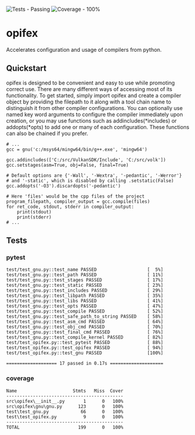![Tests - Passing](https://img.shields.io/static/v1?label=Tests&message=Passing&color=2ea44f&logo=github&logoColor=%23d8d8d8)
![Coverage - 100%](https://img.shields.io/static/v1?label=Coverage&message=100%&color=2ea44f&logo=pytest&logoColor=%23d8d8d8)
# opifex
Accelerates configuration and usage of compilers from python.

## Quickstart
opifex is designed to be convenient and easy to use while promoting correct use. There are many different ways of accessing most of its functionality. To get started, simply import opifex and create a compiler object by providing the filepath to it along with a tool chain name to distinguish it from other compiler configurations. You can optionally use named key word arguments to configure the compiler immediately upon creation, or you may use functions such as addincludes(*includes) or addopts(*opts) to add one or many of each configuration. These functions can also be chained if you prefer.
```
# ...
gcc = gnu('c:/msys64/mingw64/bin/g++.exe', 'mingw64')

gcc.addincludes(['C:/src/VulkanSDK/Include', 'C:/src/volk'])
gcc.setstages(asm=True, obj=False, final=True)

# Default options are {'-Wall', '-Wextra', '-pedantic', '-Werror'}
# and '-static', which is disabled by calling .setstatic(False)
gcc.addopts('-O3').discardopts('-pedantic')

# Here 'files' would be the cpp files of the project
program_filepath, compiler_output = gcc.compile(files)
for ret_code, stdout, stderr in compiler_output:
    print(stdout)
    print(stderr)
# ...
```

## Tests
### pytest
```
test/test_gnu.py::test_name PASSED                   [  5%]
test/test_gnu.py::test_path PASSED                   [ 11%]
test/test_gnu.py::test_stages PASSED                 [ 17%]
test/test_gnu.py::test_static PASSED                 [ 23%]
test/test_gnu.py::test_includes PASSED               [ 29%]
test/test_gnu.py::test_libpath PASSED                [ 35%]
test/test_gnu.py::test_libs PASSED                   [ 41%]
test/test_gnu.py::test_opts PASSED                   [ 47%]
test/test_gnu.py::test_compile PASSED                [ 52%]
test/test_gnu.py::test_safe_path_to_string PASSED    [ 58%]
test/test_gnu.py::test_asm_cmd PASSED                [ 64%]
test/test_gnu.py::test_obj_cmd PASSED                [ 70%]
test/test_gnu.py::test_final_cmd PASSED              [ 76%]
test/test_gnu.py::test_compile_kernel PASSED         [ 82%]
test/test_opifex.py::test_pytest PASSED              [ 88%]
test/test_opifex.py::test_opifex PASSED              [ 94%]
test/test_opifex.py::test_gnu PASSED                 [100%]

=================== 17 passed in 0.17s ====================
```
### coverage
```
Name                     Stmts   Miss  Cover
--------------------------------------------
src\opifex\__init__.py       1      0   100%
src\opifex\gnu\gnu.py      123      0   100%
test\test_gnu.py            66      0   100%
test\test_opifex.py          9      0   100%
--------------------------------------------
TOTAL                      199      0   100%
```
